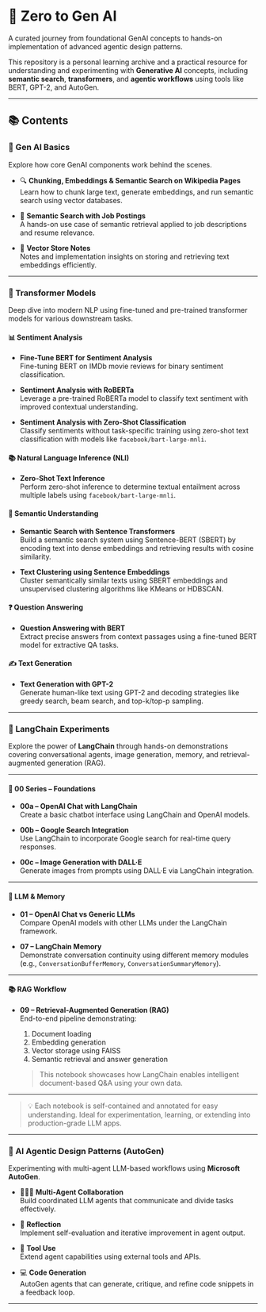 # 🚀 Zero to Gen AI

A curated journey from foundational GenAI concepts to hands-on implementation of advanced agentic design patterns.

This repository is a personal learning archive and a practical resource for understanding and experimenting with **Generative AI** concepts, including **semantic search**, **transformers**, and **agentic workflows** using tools like BERT, GPT-2, and AutoGen.

---

## 📚 Contents

### 🧠 Gen AI Basics

Explore how core GenAI components work behind the scenes.

- 🔍 **Chunking, Embeddings & Semantic Search on Wikipedia Pages**  
  Learn how to chunk large text, generate embeddings, and run semantic search using vector databases.

- 💼 **Semantic Search with Job Postings**  
  A hands-on use case of semantic retrieval applied to job descriptions and resume relevance.

- 🧾 **Vector Store Notes**  
  Notes and implementation insights on storing and retrieving text embeddings efficiently.

---

### 🤖 Transformer Models  
Deep dive into modern NLP using fine-tuned and pre-trained transformer models for various downstream tasks.



####  📊 Sentiment Analysis  
- **Fine-Tune BERT for Sentiment Analysis**  
  Fine-tuning BERT on IMDb movie reviews for binary sentiment classification.

- **Sentiment Analysis with RoBERTa**  
  Leverage a pre-trained RoBERTa model to classify text sentiment with improved contextual understanding.

- **Sentiment Analysis with Zero-Shot Classification**  
  Classify sentiments without task-specific training using zero-shot text classification with models like `facebook/bart-large-mnli`.



####  📚 Natural Language Inference (NLI)  
- **Zero-Shot Text Inference**  
  Perform zero-shot inference to determine textual entailment across multiple labels using `facebook/bart-large-mnli`.



####  🧠 Semantic Understanding  
- **Semantic Search with Sentence Transformers**  
  Build a semantic search system using Sentence-BERT (SBERT) by encoding text into dense embeddings and retrieving results with cosine similarity.

- **Text Clustering using Sentence Embeddings**  
  Cluster semantically similar texts using SBERT embeddings and unsupervised clustering algorithms like KMeans or HDBSCAN.



####  ❓ Question Answering  
- **Question Answering with BERT**  
  Extract precise answers from context passages using a fine-tuned BERT model for extractive QA tasks.



####  ✍️ Text Generation  
- **Text Generation with GPT-2**  
  Generate human-like text using GPT-2 and decoding strategies like greedy search, beam search, and top-k/top-p sampling.

---

### 🧪 LangChain Experiments  
Explore the power of **LangChain** through hands-on demonstrations covering conversational agents, image generation, memory, and retrieval-augmented generation (RAG).

---

#### 📘 00 Series – Foundations  
- **00a – OpenAI Chat with LangChain**  
  Create a basic chatbot interface using LangChain and OpenAI models.

- **00b – Google Search Integration**  
  Use LangChain to incorporate Google search for real-time query responses.

- **00c – Image Generation with DALL·E**  
  Generate images from prompts using DALL·E via LangChain integration.

---

#### 🧠 LLM & Memory  
- **01 – OpenAI Chat vs Generic LLMs**  
  Compare OpenAI models with other LLMs under the LangChain framework.

- **07 – LangChain Memory**  
  Demonstrate conversation continuity using different memory modules (e.g., `ConversationBufferMemory`, `ConversationSummaryMemory`).

---

#### 📚 RAG Workflow  
- **09 – Retrieval-Augmented Generation (RAG)**  
  End-to-end pipeline demonstrating:
  1. Document loading  
  2. Embedding generation  
  3. Vector storage using FAISS  
  4. Semantic retrieval and answer generation  

  > This notebook showcases how LangChain enables intelligent document-based Q&A using your own data.

---

> 💡 Each notebook is self-contained and annotated for easy understanding. Ideal for experimentation, learning, or extending into production-grade LLM apps.


---

### 🧩 AI Agentic Design Patterns (AutoGen)

Experimenting with multi-agent LLM-based workflows using **Microsoft AutoGen**.

- 🧑‍🤝‍🧑 **Multi-Agent Collaboration**  
  Build coordinated LLM agents that communicate and divide tasks effectively.

- 🔁 **Reflection**  
  Implement self-evaluation and iterative improvement in agent output.

- 🧰 **Tool Use**  
  Extend agent capabilities using external tools and APIs.

- 💻 **Code Generation**  
  AutoGen agents that can generate, critique, and refine code snippets in a feedback loop.

---

